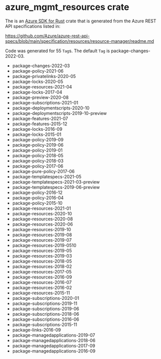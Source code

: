 # azure_mgmt_resources crate

The is an [Azure SDK for Rust](https://github.com/Azure/azure-sdk-for-rust) crate that is generated from the Azure REST API specifications listed in:

https://github.com/Azure/azure-rest-api-specs/blob/main/specification/resources/resource-manager/readme.md

Code was generated for 55 `Tag`s. The default `Tag` is package-changes-2022-03.


- package-changes-2022-03
- package-policy-2021-06
- package-privatelinks-2020-05
- package-locks-2020-05
- package-resources-2021-04
- package-locks-2017-04
- package-preview-2020-08
- package-subscriptions-2021-01
- package-deploymentscripts-2020-10
- package-deploymentscripts-2019-10-preview
- package-features-2021-07
- package-features-2015-12
- package-locks-2016-09
- package-locks-2015-01
- package-policy-2019-09
- package-policy-2019-06
- package-policy-2019-01
- package-policy-2018-05
- package-policy-2018-03
- package-policy-2017-06
- package-pure-policy-2017-06
- package-templatespecs-2021-05
- package-templatespecs-2021-03-preview
- package-templatespecs-2019-06-preview
- package-policy-2016-12
- package-policy-2016-04
- package-policy-2015-10
- package-resources-2021-01
- package-resources-2020-10
- package-resources-2020-08
- package-resources-2020-06
- package-resources-2019-10
- package-resources-2019-08
- package-resources-2019-07
- package-resources-2019-0510
- package-resources-2019-05
- package-resources-2019-03
- package-resources-2018-05
- package-resources-2018-02
- package-resources-2017-05
- package-resources-2016-09
- package-resources-2016-07
- package-resources-2016-02
- package-resources-2015-11
- package-subscriptions-2020-01
- package-subscriptions-2019-11
- package-subscriptions-2019-06
- package-subscriptions-2018-06
- package-subscriptions-2016-06
- package-subscriptions-2015-11
- package-links-2016-09
- package-managedapplications-2019-07
- package-managedapplications-2018-06
- package-managedapplications-2017-09
- package-managedapplications-2016-09